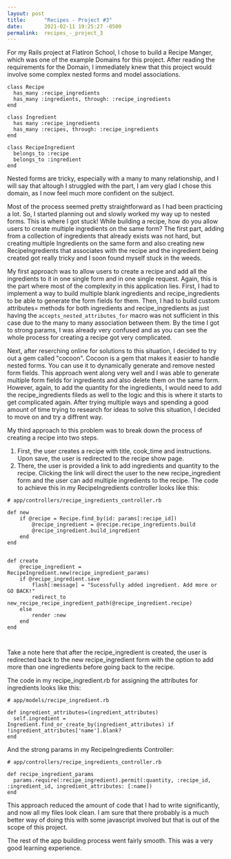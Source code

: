 ```yaml
---
layout: post
title:      "Recipes - Project #3"
date:       2021-02-11 19:25:27 -0500
permalink:  recipes_-_project_3
---
```


For my Rails project at Flatiron School, I chose to build a Recipe Manger, which was one of the  example Domains for this project. After reading the requirements for the Domain, I immediately knew that this project would involve some complex nested forms and model associations. 
```
class Recipe
  has_many :recipe_ingredients
  has_many :ingredients, through: :recipe_ingredients
end

class Ingredient
  has many :recipe_ingredients
  has_many :recipes, through: :recipe_ingredients
end

class RecipeIngredient
  belongs_to :recipe
  belongs_to :ingredient
end
```
Nested forms are tricky, especially with a many to many relationship, and I will say that altough I struggled with the part, I am very glad I chose this domain, as I now feel much more confident on the subject.

Most of the process seemed pretty straightforward as I had been practicing a lot. So, I started planning out and slowly worked my way up to nested forms. This is where I got stuck!
While building a recipe, how do you allow users to create multiple ingredients on the same form? The first part, adding from a collection of ingredients that already exists was not hard, but creating multiple Ingredients on the same form and also creating new RecipeIngredients that associates with the recipe and the ingredient being created got really tricky and I soon found myself stuck in the weeds.

 My first approach was to allow users to create a recipe and add all the ingredients to it in one single form and in one single request. Again, this is the part where most of the complexity in this application lies. 
 First, I had to implement a way to build multiple blank ingredients and recipe_ingredients to be able to generate the form fields for them. Then, I had to build custom attributes= methods for both ingredients and recipe_ingredients as just having the ```accepts_nested_attributes_for``` macro was not sufficient in this case due to the many to many association between them. By the time I got to strong params, I was already very confused and as you can see the whole process for creating a recipe got very complicated.
 
 Next, after reserching online for solutions to this situation, I decided to try out a gem called "cocoon". Cocoon is a gem that makes it easier to handle nested forms. You can use it to dynamically generate and remove nested form fields.
This approach went along very well and I was able to generate multiple form fields for ingredients and also delete them on the same form. However, again, to add the quantity for the ingredients, I would need to add the recipe_ingredients fileds as well to the logic and this is where it starts to get complicated again. After trying multiple ways and spending a good amount of time trying to research for ideas  to solve this situation, I decided to move on and try a diffrent way.

My third approach to this problem was to break down the process of creating a recipe into two steps. 
1. First, the user creates a recipe with title, cook_time and instructions. Upon save, the user is redirected to the recipe show page. 
2. There, the user is provided a link to add ingredients and quantity to the recipe. Clicking the link will direct the  user to the new recipe_ingredient form and the user can add multiple ingredients to the recipe.
The code to achieve this in my RecipeIngredients controller looks like this:

```
# app/controllers/recipe_ingredients_controller.rb

def new
	if @recipe = Recipe.find_by(id: params[:recipe_id])
		@recipe_ingredient = @recipe.recipe_ingredients.build
		@recipe_ingredient.build_ingredient		
	end
end
	

def create
	@recipe_ingredient = RecipeIngredient.new(recipe_ingredient_params)	
	if @recipe_ingredient.save
		flash[:message] = "Sucessfully added ingredient. Add more or GO BACK!"
		redirect_to new_recipe_recipe_ingredient_path(@recipe_ingredient.recipe)
	else
		render :new
	end
end
		
	
```
Take a note here that after the recipe_ingredient is created, the user is redirected back to the new recipe_ingredient form with the option to add more than one ingredients before going back to the recipe.

The code in my recipe_ingredient.rb for assigning the attributes for ingredients  looks like this:

```
# app/models/recipe_ingredient.rb

def ingredient_attributes=(ingredient_attributes)
  self.ingredient = Ingredient.find_or_create_by(ingredient_attributes) if !ingredient_attributes['name'].blank?
end
```

And the strong params in my RecipeIngredients Controller:

```
# app/controllers/recipe_ingredients_controller.rb

def recipe_ingredient_params
  params.require(:recipe_ingredient).permit(:quantity, :recipe_id, :ingredient_id, ingredient_attributes: [:name])
end
```

This approach reduced the amount of code that I had to write significantly, and now all my files look clean. 
I am sure that there probably is a much better way of doing this with some javascript involved but that is out of the scope of this project.

The rest of the app building process went fairly smooth. This was a very good learning experience.
